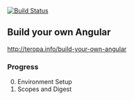 [![Build Status](https://travis-ci.org/stonelasley/build-your-own-angular.svg)](https://travis-ci.org/stonelasley/build-your-own-angular)

## Build your own Angular

http://teropa.info/build-your-own-angular

### Progress

0. Environment Setup
1. Scopes and Digest